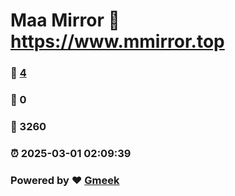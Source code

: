 # Maa Mirror :link: https://www.mmirror.top 
### :page_facing_up: [4](https://www.mmirror.top/tag.html) 
### :speech_balloon: 0 
### :hibiscus: 3260 
### :alarm_clock: 2025-03-01 02:09:39 
### Powered by :heart: [Gmeek](https://github.com/Meekdai/Gmeek)
